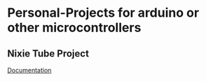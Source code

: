 # Personal-Projects for arduino or other microcontrollers

## Nixie Tube Project
[Documentation](NixieTubeClock/Documentation.md)
